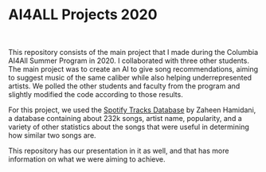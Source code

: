 # AI4ALL Projects 2020
<br>

This repository consists of the main project that I made during the Columbia AI4All Summer Program in 2020. I collaborated with three other students. The main project was to create an AI to give song recommendations, aiming to suggest music of the same caliber while also helping underrepresented artists. We polled the other students and faculty from the program and slightly modified the code according to those results. 

For this project, we used the [Spotify Tracks Database](https://www.kaggle.com/zaheenhamidani/ultimate-spotify-tracks-db) by Zaheen Hamidani, a database containing about 232k songs, artist name, popularity, and a variety of other statistics about the songs that were useful in determining how similar two songs are. 

This repository has our presentation in it as well, and that has more information on what we were aiming to achieve.
